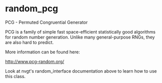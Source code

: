 # random_pcg
PCG - Permuted Congruential Generator

PCG is a family of simple fast space-efficient statistically good algorithms for random number generation. Unlike many  general-purpose RNGs, they are also hard to predict.

More information can be found here: 

http://www.pcg-random.org/

Look at nvgt's random_interface documentation above to learn how to use this class.